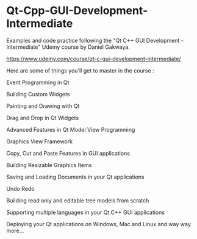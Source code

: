 # Qt-Cpp-GUI-Development-Intermediate
Examples and code practice following the "Qt C++ GUI Development - Intermediate" Udemy course by Daniel Gakwaya.

https://www.udemy.com/course/qt-c-gui-development-intermediate/

Here are some of things you'll get to master in the course :

Event Programming in Qt

Building Custom Widgets

Painting and Drawing with Qt

Drag and Drop in Qt Widgets

Advanced Features in Qt Model View Programming

Graphics View Framework

Copy, Cut and Paste Features in GUI applications

Building Resizable Graphics Items

Saving and Loading Documents in your Qt applications

Undo Redo

Building read only and editable tree models from scratch

Supporting multiple languages in your Qt C++ GUI applications

Deploying your Qt applications on Windows, Mac and Linux and way way more...
